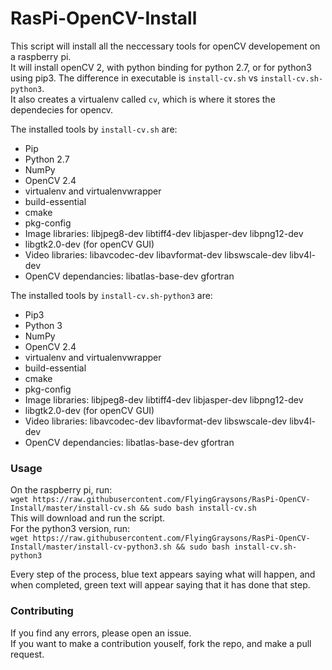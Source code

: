 # RasPi-OpenCV-Install
This script will install all the neccessary tools for openCV developement on a raspberry pi.  
It will install openCV 2, with python binding for python 2.7, or for python3 using pip3. The difference in executable is `install-cv.sh` vs `install-cv.sh-python3`.  
It also creates a virtualenv called `cv`, which is where it stores the dependecies for opencv.

The installed tools by `install-cv.sh` are:
 - Pip
 - Python 2.7
 - NumPy
 - OpenCV 2.4
 - virtualenv and virtualenvwrapper
 - build-essential
 - cmake
 - pkg-config
 - Image libraries: libjpeg8-dev libtiff4-dev libjasper-dev libpng12-dev
 - libgtk2.0-dev (for openCV GUI)
 - Video libraries: libavcodec-dev libavformat-dev libswscale-dev libv4l-dev 
 - OpenCV dependancies: libatlas-base-dev gfortran

The installed tools by `install-cv.sh-python3` are:
 - Pip3
 - Python 3
 - NumPy
 - OpenCV 2.4
 - virtualenv and virtualenvwrapper
 - build-essential
 - cmake
 - pkg-config
 - Image libraries: libjpeg8-dev libtiff4-dev libjasper-dev libpng12-dev
 - libgtk2.0-dev (for openCV GUI)
 - Video libraries: libavcodec-dev libavformat-dev libswscale-dev libv4l-dev 
 - OpenCV dependancies: libatlas-base-dev gfortran


### Usage
On the raspberry pi, run:  
`wget https://raw.githubusercontent.com/FlyingGraysons/RasPi-OpenCV-Install/master/install-cv.sh && sudo bash install-cv.sh`  
This will download and run the script.  
For the python3 version, run:  
`wget https://raw.githubusercontent.com/FlyingGraysons/RasPi-OpenCV-Install/master/install-cv-python3.sh && sudo bash install-cv.sh-python3`  


Every step of the process, blue text appears saying what will happen, and when completed, green text will appear saying that it has done that step. 

### Contributing
If you find any errors, please open an issue.  
If you want to make a contribution youself, fork the repo, and make a pull request. 
